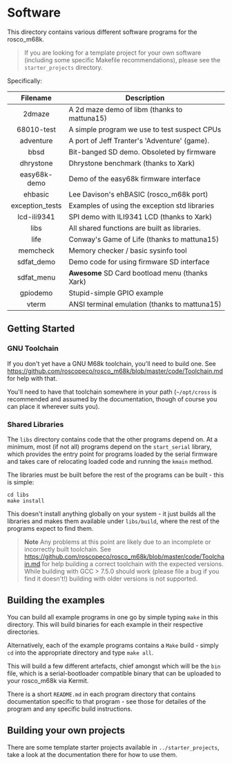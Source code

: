 # Software

This directory contains various different software programs for the 
rosco_m68k.

> If you are looking for a template project for your own software (including some specific Makefile recommendations), please see the `starter_projects` directory. 

Specifically:

| Filename            | Description                                    |
|:-------------------:|------------------------------------------------|
| 2dmaze              | A 2d maze demo of libm (thanks to mattuna15)   |
| 68010-test          | A simple program we use to test suspect CPUs   |
| adventure           | A port of Jeff Tranter's 'Adventure' (game).   | 
| bbsd                | Bit-banged SD demo. Obsoleted by firmware      |
| dhrystone           | Dhrystone benchmark (thanks to Xark)           |
| easy68k-demo        | Demo of the easy68k firmware interface         |
| ehbasic             | Lee Davison's ehBASIC (rosco_m68k port)        |
| exception_tests     | Examples of using the exception std libraries  |
| lcd-ili9341         | SPI demo with ILI9341 LCD (thanks to Xark)     |
| libs                | All shared functions are built as libraries.   |
| life                | Conway's Game of Life (thanks to mattuna15)    |
| memcheck            | Memory checker / basic sysinfo tool            |
| sdfat_demo          | Demo code for using firmware SD interface      |
| sdfat_menu          | **Awesome** SD Card bootload menu (thanks Xark)| 
| gpiodemo            | Stupid-simple GPIO example                     |
| vterm               | ANSI terminal emulation (thanks to mattuna15)  |
 
## Getting Started

### GNU Toolchain

If you don't yet have a GNU M68k toolchain, you'll need to build one.
See https://github.com/roscopeco/rosco_m68k/blob/master/code/Toolchain.md 
for help with that. 

You'll need to have that toolchain somewhere in your path (`~/opt/cross`
is recommended and assumed by the documentation, though of course you
can place it wherever suits you).

### Shared Libraries

The `libs` directory contains code that the other programs depend on. 
At a minimum, most (if not all) programs depend on the `start_serial`
library, which provides the entry point for programs loaded by the 
serial firmware and takes care of relocating loaded code and running
the `kmain` method.

The libraries must be built before the rest of the programs can be 
built - this is simple:

```
cd libs
make install
```

This doesn't install anything globally on your system - it just builds
all the libraries and makes them available under `libs/build`, where the
rest of the programs expect to find them.

> **Note** Any problems at this point are likely due to an incomplete or
  incorrectly built toolchain. See 
  https://github.com/roscopeco/rosco_m68k/blob/master/code/Toolchain.md
  for help building a correct toolchain with the expected versions.
  While building with GCC > 7.5.0 should work (please file a bug if you
  find it doesn't!) building with older versions is not supported.

## Building the examples

You can build all example programs in one go by simple typing `make` 
in this directory. This will build binaries for each example in their
respective directories.

Alternatively, each of the example programs contains a `Make` build - 
simply `cd` into the appropriate directory and type `make all`.

This will build a few different artefacts, chief amongst which will be
the `bin` file, which is a serial-bootloader compatible binary that 
can be uploaded to your rosco_m68k via Kermit.

There is a short `README.md` in each program directory that contains
documentation specific to that program - see those for detailes of the
program and any specific build instructions.

## Building your own projects

There are some template starter projects available in `../starter_projects`,
take a look at the documentation there for how to use them.

